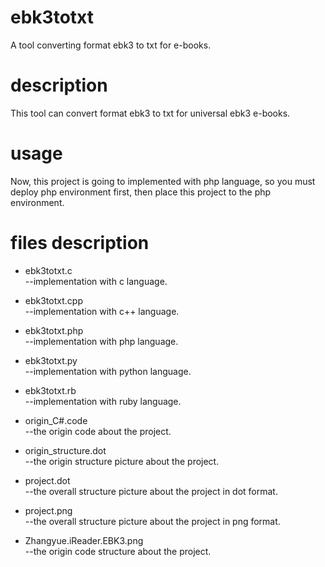# ebk3totxt
A tool converting format ebk3 to txt for e-books.


# description
This tool can convert format ebk3 to txt for universal ebk3 e-books.


# usage
Now, this project is going to implemented with php language, so you must deploy php environment first, then place this project to the php environment.


# files description
* ebk3totxt.c  
    --implementation with c language.  

* ebk3totxt.cpp  
    --implementation with c++ language.  

* ebk3totxt.php  
    --implementation with php language.  

* ebk3totxt.py  
    --implementation with python language.  

* ebk3totxt.rb  
    --implementation with ruby language.  

* origin_C#.code  
    --the origin code about the project.  

* origin_structure.dot  
    --the origin structure picture about the project.  

* project.dot  
    --the overall structure picture about the project in dot format.  

* project.png  
    --the overall structure picture about the project in png format.  

* Zhangyue.iReader.EBK3.png  
    --the origin code structure about the project.  



